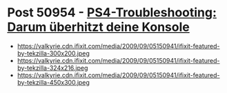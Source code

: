 # Post 50954 - [PS4-Troubleshooting: Darum überhitzt deine Konsole](https://www.ifixit.com/News/50954/ps4-wird-zu-heiss)

- https://valkyrie.cdn.ifixit.com/media/2009/09/05150941/ifixit-featured-by-tekzilla-300x200.jpeg
- https://valkyrie.cdn.ifixit.com/media/2009/09/05150941/ifixit-featured-by-tekzilla-324x216.jpeg
- https://valkyrie.cdn.ifixit.com/media/2009/09/05150941/ifixit-featured-by-tekzilla-450x300.jpeg
